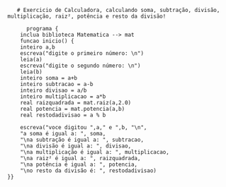   	   # Exercicio de Calculadora, calculando soma, subtração, divisão, multiplicação, raiz², potência e resto da divisão!

		  programa {
        inclua biblioteca Matematica --> mat
	    funcao inicio() {
   	    inteiro a,b
	    escreva("digite o primeiro número: \n")
		leia(a)
		escreva("digite o segundo número: \n")
		leia(b)
		inteiro soma = a+b
		inteiro subtracao = a-b
		inteiro divisao = a/b
		inteiro multiplicacao = a*b
		real raizquadrada = mat.raiz(a,2.0)
		real potencia = mat.potencia(a,b)
		real restodadivisao = a % b
		
		escreva("voce digitou ",a," e ",b, "\n", 
		"a soma é igual a: ", soma, 
		"\na subtração é igual a: ", subtracao, 
		"\na divisão é igual a: ", divisao, 
		"\na multiplicação é igual a: ", multiplicacao,
		"\na raiz² é igual a: ", raizquadrada,
		"\na potência é igual a: ", potencia,
		"\no resto da divisão é: ", restodadivisao)
	}}